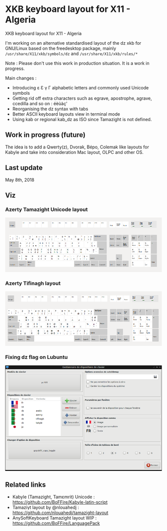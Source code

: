 # XKB keyboard layout for X11 - Algeria
XKB keyboard layout for X11 - Algeria

I'm working on an alternative standardised layout of the dz xkb for GNU/Linux based on the freedesktop package, mainly `/usr/share/X11/xkb/symbols/dz` and `/usr/share/X11/xkb/rules/*`

Note : Please don't use this work in production situation. It is a work in progress.

Main changes :

- Introducing ɛ Ɛ γ Γ alphabetic letters and commonly used Unicode symbols
- Getting rid off extra characters such as egrave, apostrophe, agrave, ccedilla and so on : éèùàç'
- Reorganising the dz syntax with tabs
- Better ASCII keyboard layouts view in terminal mode
- Using kab or regional kab_dz as ISO since Tamazight is not defined.

## Work in progress (future)

The idea is to add a Qwerty(z), Dvorak, Bépo, Colemak like layouts for Kabyle and take into consideration Mac layout, OLPC and other OS.

## Last update

May 8th, 2018

## Viz
### Azerty Tamazight Unicode layout

![Azerty Tamazight Layout](/img/kab_layout.png)

### Azerty Tifinagh layout
![Azerty Tifinagh Layout](/img/ber_layout.png)

### Fixing dz flag on Lubuntu
![Lubuntu dz flag](/img/lubuntu_flag.png)

## Related links
- Kabyle (Tamazight, Tamɛmrit) Unicode : https://github.com/BoFFire/Kabyle-latin-script
- Tamaziγt layout by @nlouahedj : https://github.com/nlouahedj/tamazight-layout
- AnySoftKeyboard Tamazight layout WIP : https://github.com/BoFFire/LanguagePack
